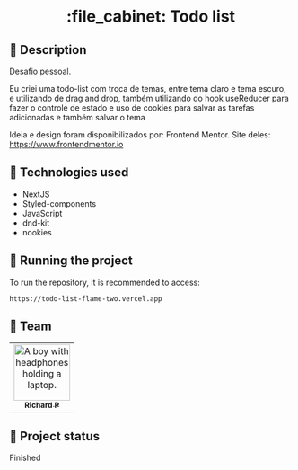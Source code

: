 <h1 align="center">:file_cabinet: Todo list</h1>

## :memo: Description
Desafio pessoal.

Eu criei uma todo-list com troca de temas, entre tema claro e tema escuro, e utilizando de drag and drop, 
também utilizando do hook useReducer para fazer o controle de estado e uso de cookies para salvar as tarefas adicionadas 
e também salvar o tema

Ideia e design foram disponibilizados por: Frontend Mentor.
Site deles: https://www.frontendmentor.io

## :wrench: Technologies used
* NextJS
* Styled-components
* JavaScript
* dnd-kit
* nookies

## :rocket: Running the project
To run the repository, it is recommended to access:
```
https://todo-list-flame-two.vercel.app
```

## :handshake: Team
<table>
  <tr>
    <td align="center">
      <a href="https://github.com/Richard-Passos">
        <img src="https://img.freepik.com/vetores-premium/desenho-de-desenho-animado-de-um-programador_29937-8176.jpg" width="100px;" alt="A boy with headphones holding a laptop."/><br>
        <sub>
          <b>Richard P</b>
        </sub>
      </a>
    </td>
  </tr>
</table>

## :dart: Project status
Finished
